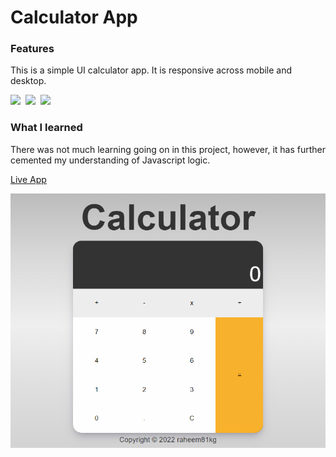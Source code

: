 # Calculator App

### Features
This is a simple UI calculator app. It is responsive across mobile and desktop.

<div>
  <img src="https://img.shields.io/badge/-HTML-ff6600?style=for-the-badge&logo=html5&logoColor=ff6600&labelColor=282828">&nbsp;
  <img src="https://img.shields.io/badge/-CSS-264ee4?style=for-the-badge&logo=css3&logoColor=264ee4&labelColor=282828">&nbsp;
  <img src="https://img.shields.io/badge/-JavaScript-f7df1e?style=for-the-badge&logo=javascript&logoColor=f7df1e&labelColor=282828">
</div>

### What I learned
There was not much learning going on in this project, however, it has further cemented my understanding of Javascript logic.

[Live App](https://raheem81kg.github.io/calculator)

![calculator img](https://github.com/raheem81kg/calculator/blob/main/assets/calculator-preview.png "App Preview")
